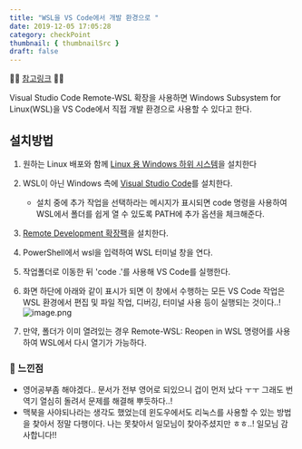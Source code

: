 ```yaml
---
title: "WSL을 VS Code에서 개발 환경으로 "
date: 2019-12-05 17:05:28
category: checkPoint
thumbnail: { thumbnailSrc }
draft: false
---
```



🧚‍♀️ [참고링크](https://code.visualstudio.com/docs/remote/wsl) 🧚‍♀️ 

Visual Studio Code Remote-WSL 확장을 사용하면 Windows Subsystem for Linux(WSL)을 VS Code에서 직접 개발 환경으로 사용할 수 있다고 한다.

## 설치방법

1. 원하는 Linux 배포와 함께 [Linux 용 Windows 하위 시스템](https://docs.microsoft.com/ko-kr/windows/wsl/install-win10)을 설치한다
2. WSL이 아닌 Windows 측에 [Visual Studio Code](https://code.visualstudio.com/)를 설치한다.
	- 설치 중에 추가 작업을 선택하라는 메시지가 표시되면 code 명령을 사용하여 WSL에서 폴더를 쉽게 열 수 있도록 PATH에 추가 옵션을 체크해준다.
3. [Remote Development 확장팩](https://marketplace.visualstudio.com/items?itemName=ms-vscode-remote.vscode-remote-extensionpack)을 설치한다.
4. PowerShell에서 wsl을 입력하여 WSL 터미널 창을 연다.
5. 작업폴더로 이동한 뒤 'code .'를 사용해 VS Code를 실행한다.
6. 화면 하단에 아래와 같이 표시가 되면 이 창에서 수행하는 모든 VS Code 작업은 WSL 환경에서 편집 및 파일 작업, 디버깅, 터미널 사용 등이 실행되는 것이다..!  
![image.png](https://images.velog.io/post-images/yhe228/b2cfa5b0-1765-11ea-a39e-89a6c1ecc28a/image.png)

7. 만약, 폴더가 이미 열려있는 경우 Remote-WSL: Reopen in WSL 명령어를 사용하여 WSL에서 다시 열기가 가능하다.


### 🤔 느낀점

- 영어공부좀 해야겠다.. 문서가 전부 영어로 되있으니 겁이 먼저 났다 ㅜㅜ 그래도 번역기 열심히 돌려서 문제를 해결해 뿌듯하다..!
- 맥북을 사야되나라는 생각도 했었는데 윈도우에서도 리눅스를 사용할 수 있는 방법을 찾아서 정말 다행이다. 나는 못찾아서 일모님이 찾아주셨지만 ㅎㅎ..! 일모님 감사합니다!!
